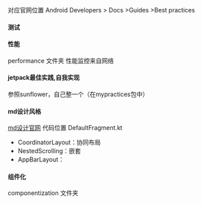 对应官网位置 Android Developers > Docs >Guides >Best practices

#### 测试

#### 性能
performance 文件夹 性能监控来自网络

#### jetpack最佳实践,自我实现

参照sunflower，自己整一个（在mypractices包中）   
#### md设计风格 
[md设计官网](https://m3.material.io/)
代码位置 DefaultFragment.kt
- CoordinatorLayout：协同布局   
- NestedScrolling：嵌套
- AppBarLayout：

#### 组件化  
componentization 文件夹
